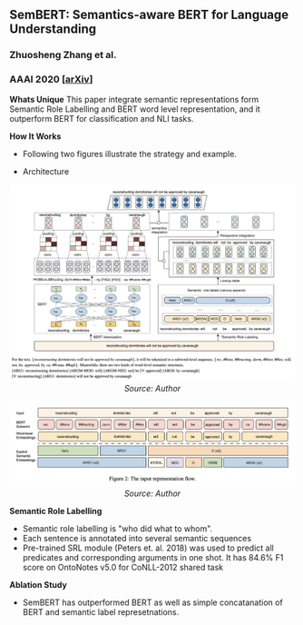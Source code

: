 ## SemBERT: Semantics-aware BERT for Language Understanding
### Zhuosheng Zhang et al. 
### AAAI 2020 [[arXiv](https://arxiv.org/pdf/1909.02209.pdf)]

**Whats Unique**
This paper integrate semantic representations form Semantic Role Labelling and BERT word level representation, and it outperform BERT for classification and NLI tasks.

**How It Works**
* Following two figures illustrate the strategy and example.

* Architecture
<p align="center">
    <img width=600 src="images/SemBERT_architecture.png">
    <em>Source: Author</em>
    </p>

<p align="center">
    <img width=600 src="images/SemBERT_example.png">
    <em>Source: Author</em>
    </p>

**Semantic Role Labelling**
* Semantic role labelling is "who did what to whom".
* Each sentence is annotated into several semantic sequences
* Pre-trained SRL module (Peters et. al. 2018) was used to predict all predicates and corresponding arguments in one shot. It has 84.6% F1 score on OntoNotes v5.0 for CoNLL-2012 shared task


**Ablation Study**
* SemBERT has outperformed BERT as well as simple concatanation of BERT and semantic label represetnations.